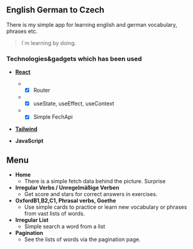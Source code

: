 
## English German to Czech

There is my simple app for learning english and german vocabulary, phrases etc.

>I´m learning by doing.

### Technologies&gadgets which has been used

 * **[React](https://reactjs.org/docs/getting-started.html "React docs")**

    * - [x]  Router 
    * - [x]  useState, useEffect, useContext 
    * - [x]  Simple FechApi 

 * **[Tailwind](https://tailwindcss.com/docs/installation "Tailwind docs")**

 * **JavaScript**
 
## Menu
  * **Home**
    * There is a simple fetch data behind the picture. Surprise
  * **Irregular Verbs / Unregelmäßige Verben**
    * Get score and stars for correct answers in exercises.
  * **OxfordB1,B2,C1, Phrasal verbs, Goethe**
    * Use simple cards to practice or learn new vocabulary or phrases from vast lists of words.  
  * **Irregular List**
    * Simple search a word from a list
  * **Pagination**
    * See the lists of words via the pagination page.


